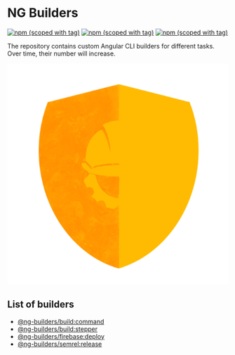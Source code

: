# NG Builders

 [![npm \(scoped with tag\)](https://img.shields.io/npm/v/@ng-builders/build/latest?label=%40ng-builders%2Fbuild%40latest&logo=npm)](https://www.npmjs.com/package/@ng-builders/build) [![npm \(scoped with tag\)](https://img.shields.io/npm/v/@ng-builders/firebase/latest?label=%40ng-builders%2Ffirebase%40latest&logo=npm)](https://www.npmjs.com/package/@ng-builders/firebase) [![npm \(scoped with tag\)](https://img.shields.io/npm/v/@ng-builders/semrel/latest?label=%40ng-builders%2Fsemrel%40latest&logo=npm)](https://www.npmjs.com/package/@ng-builders/semrel)

The repository contains custom Angular CLI builders for different tasks. Over time, their number will increase.

![](.gitbook/assets/logo.png)

## List of builders

* [@ng-builders/build:command](libs/build.md#ng-builders-build-command)
* [@ng-builders/build:stepper](libs/build.md#ng-builders-build-stepper)
* [@ng-builders/firebase:deploy](libs/firebase.md#ng-builders-firebase-deploy)
* [@ng-builders/semrel:release](libs/semrel.md#ng-builders-semrel-release)

